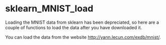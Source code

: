 # sklearn_MNIST_load
Loading the MNIST data from sklearn has been depreciated, so here are a couple of functions to load the data after you have downloaded it.

You can load the data from the website http://yann.lecun.com/exdb/mnist/.
